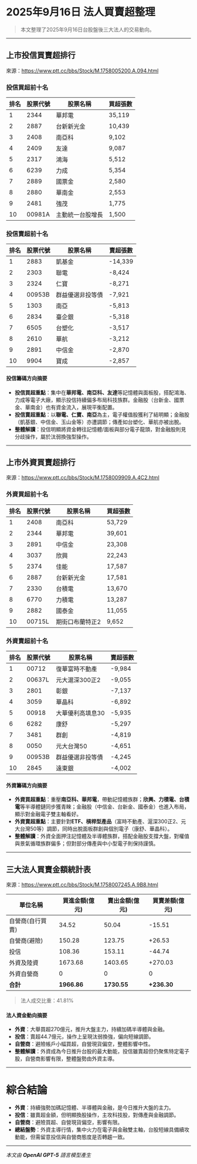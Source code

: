 # 2025年9月16日 法人買賣超整理

> 本文整理了2025年9月16日台股盤後三大法人的交易動向。

---

## 上市投信買賣超排行
來源：<https://www.ptt.cc/bbs/Stock/M.1758005200.A.094.html>

### 投信買超前十名
| 排名 | 股票代號 | 股票名稱   | 買超張數 |
|------|----------|------------|----------|
| 1    | 2344     | 華邦電     | 35,119   |
| 2    | 2887     | 台新新光金 | 10,439   |
| 3    | 2408     | 南亞科     | 9,102    |
| 4    | 2409     | 友達       | 9,087    |
| 5    | 2317     | 鴻海       | 5,512    |
| 6    | 6239     | 力成       | 5,354    |
| 7    | 2889     | 國票金     | 2,580    |
| 8    | 2880     | 華南金     | 2,553    |
| 9    | 2481     | 強茂       | 1,775    |
| 10   | 00981A   | 主動統一台股增長 | 1,500  |

### 投信賣超前十名
| 排名 | 股票代號 | 股票名稱   | 賣超張數 |
|------|----------|------------|----------|
| 1    | 2883     | 凱基金     | -14,339  |
| 2    | 2303     | 聯電       | -8,424   |
| 3    | 2324     | 仁寶       | -8,271   |
| 4    | 00953B   | 群益優選非投等債 | -7,921  |
| 5    | 1303     | 南亞       | -5,813   |
| 6    | 2834     | 臺企銀     | -5,318   |
| 7    | 6505     | 台塑化     | -3,517   |
| 8    | 2610     | 華航       | -3,212   |
| 9    | 2891     | 中信金     | -2,870   |
| 10   | 9904     | 寶成       | -2,857   |

#### 投信籌碼方向摘要
- **投信買超重點**：集中在**華邦電、南亞科、友達**等記憶體與面板股，搭配鴻海、力成等電子大廠，顯示投信持續偏多布局科技族群。金融股（台新金、國票金、華南金）也有資金流入，展現平衡配置。
- **投信賣超重點**：以**聯電、仁寶、南亞**為主，電子權值股獲利了結明顯；金融股（凱基銀、中信金、玉山金等）亦遭調節；傳產如台塑化、華航亦被出脫。
- **整體解讀**：投信明顯將資金轉往記憶體/面板與部分電子龍頭，對金融股則見分歧操作，屬於汰弱換強型操作。

---

## 上市外資買賣超排行
來源：<https://www.ptt.cc/bbs/Stock/M.1758009909.A.4C2.html>

### 外資買超前十名
| 排名 | 股票代號 | 股票名稱   | 買超張數 |
|------|----------|------------|----------|
| 1    | 2408     | 南亞科     | 53,729   |
| 2    | 2344     | 華邦電     | 39,601   |
| 3    | 2891     | 中信金     | 23,308   |
| 4    | 3037     | 欣興       | 22,243   |
| 5    | 2374     | 佳能       | 17,587   |
| 6    | 2887     | 台新新光金 | 17,581   |
| 7    | 2330     | 台積電     | 13,670   |
| 8    | 6770     | 力積電     | 13,287   |
| 9    | 2882     | 國泰金     | 11,055   |
| 10   | 00715L   | 期街口布蘭特正2 | 9,652  |

### 外資賣超前十名
| 排名 | 股票代號 | 股票名稱   | 賣超張數 |
|------|----------|------------|----------|
| 1    | 00712    | 復華富時不動產 | -9,984   |
| 2    | 00637L   | 元大滬深300正2 | -9,055   |
| 3    | 2801     | 彰銀       | -7,137   |
| 4    | 3059     | 華晶科     | -6,892   |
| 5    | 00918    | 大華優利高填息30 | -5,935   |
| 6    | 6282     | 康舒       | -5,297   |
| 7    | 3481     | 群創       | -4,819   |
| 8    | 0050     | 元大台灣50 | -4,651   |
| 9    | 00953B   | 群益優選非投等債 | -4,245 |
| 10   | 2845     | 遠東銀     | -4,002   |

#### 外資籌碼方向摘要
- **外資買超重點**：重壓**南亞科、華邦電**，帶動記憶體族群；**欣興、力積電、台積電**等半導體鏈同步獲青睞；金融股（中信金、台新金、國泰金）也進入布局，顯示對金融電子雙主軸看好。
- **外資賣超重點**：主要針對**ETF、槓桿型產品**（富時不動產、滬深300正2、元大台灣50等）調節，同時出脫面板群創與個別電子（康舒、華晶科）。
- **整體解讀**：外資全面押注記憶體及半導體族群，搭配金融股支撐大盤，對權值與景氣循環族群偏多；但對部分傳產與中小型電子則保持謹慎。

---

## 三大法人買賣金額統計表
來源：<https://www.ptt.cc/bbs/Stock/M.1758007245.A.9B8.html>

| 單位名稱           | 買進金額(億元) | 賣出金額(億元) | 買賣差額(億元) |
|--------------------|----------------|----------------|----------------|
| 自營商(自行買賣)   | 34.52          | 50.04          | -15.51         |
| 自營商(避險)       | 150.28         | 123.75         | +26.53         |
| 投信               | 108.36         | 153.11         | -44.74         |
| 外資及陸資         | 1673.68        | 1403.65        | +270.03        |
| 外資自營商         | 0              | 0              | 0              |
| **合計**           | **1966.86**    | **1730.55**    | **+236.30**    |

> 法人成交比重：41.81%

#### 法人資金動向摘要
- **外資**：大舉買超270億元，推升大盤主力，持續加碼半導體與金融。
- **投信**：賣超44.7億元，操作上呈現汰弱換強，偏向短線調節。
- **自營商**：避險帳戶小幅買超，自營現貨偏空，整體影響中性。
- **整體解讀**：外資成為今日推升台股的最大動能，投信雖賣超但仍聚焦特定電子股，自營商影響有限，整體盤勢由外資主導。

---

# 綜合結論
- **外資**：持續強勢加碼記憶體、半導體與金融，是今日推升大盤的主力。
- **投信**：雖賣超金額，但明顯換股操作，主攻科技股，對傳產與金融調節。
- **自營商**：避險買超、自營現貨偏空，影響有限。
- **總結盤勢**：外資主導行情，集中火力在電子與金融雙主軸，台股短線具備續攻動能，但需留意投信與自營商態度是否轉趨一致。

---

*本文由 **OpenAI GPT-5** 語言模型產生*
